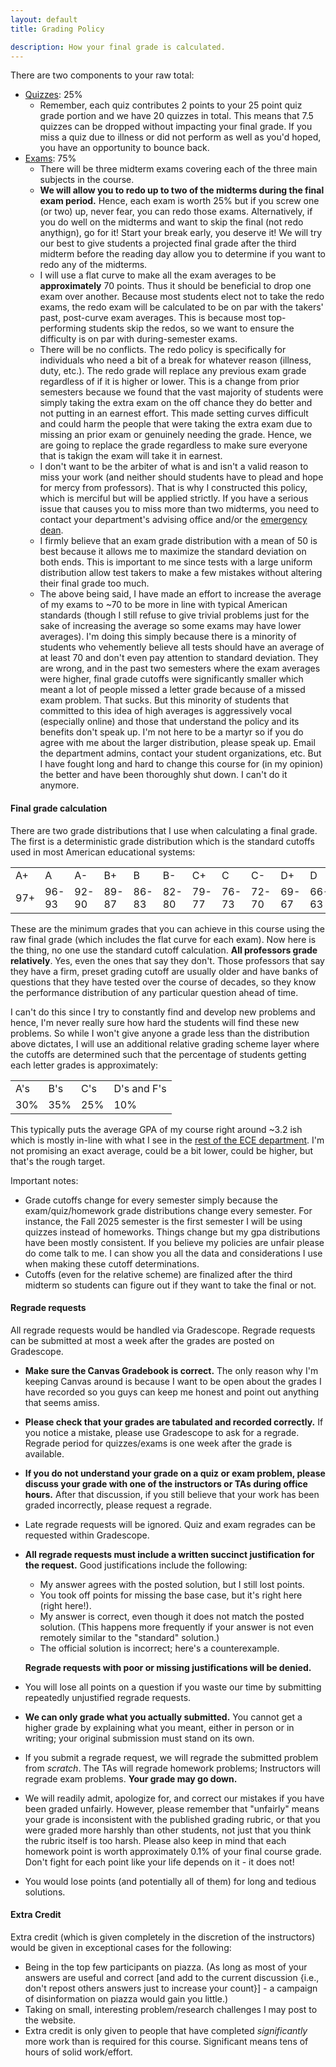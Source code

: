 ```yaml
---
layout: default
title: Grading Policy

description: How your final grade is calculated. 
---
```


There are two components to your raw total: 

- [Quizzes](/quizzes.html): 25%
    - Remember, each quiz contributes 2 points to your 25 point quiz grade portion and we have 20 quizzes in total. This means that 7.5 quizzes can be dropped without impacting your final grade. If you miss a quiz due to illness or did not perform as well as you'd hoped, you have an opportunity to bounce back. 
- [Exams](/exams.html): 75%
    - There will be three midterm exams covering each of the three main subjects in the course. 
    - **We will allow you to redo up to two of the midterms during the final exam period.** Hence, each exam is worth 25% but if you screw one (or two) up, never fear, you can redo those exams. Alternatively, if you do well on the midterms and want to skip the final (not redo anythign), go for it! Start your break early, you deserve it! We will try our best to give students a projected final grade after the third midterm before the reading day allow you to determine if you want to redo any of the midterms.
    - I will use a flat curve to make all the exam averages to be **approximately** 70 points. Thus it should be beneficial to drop one exam over another. Because most students elect not to take the redo exams, the redo exam will be calculated to be on par with the takers' past, post-curve exam averages. This is because most top-performing students skip the redos, so we want to ensure the difficulty is on par with during-semester exams. 
    - There will be no conflicts. The redo policy is specifically for individuals who need a bit of a break for whatever reason (illness, duty, etc.). The redo grade will replace any previous exam grade regardless of if it is higher or lower. This is a change from prior semesters because we found that the vast majority of students were simply taking the extra exam on the off chance they do better and not putting in an earnest effort. This made setting curves difficult and could harm the people that were taking the extra exam due to missing an prior exam or genuinely needing the grade. Hence, we are going to replace the grade regardless to make sure everyone that is takign the exam will take it in earnest.  
    - I don't want to be the arbiter of what is and isn't a valid reason to miss your work (and neither should students have to plead and hope for mercy from professors). That is why I constructed this policy, which is merciful but will be applied strictly. If you have a serious issue that causes you to miss more than two midterms, you need to contact your department's advising office and/or the [emergency dean](/policies/stressed).
    - I firmly believe that an exam grade distribution with a mean of 50 is best because it allows me to maximize the standard deviation on both ends. This is important to me since tests with a large uniform distribution allow test takers to make a few mistakes without altering their final grade too much. 
    - The above being said, I have made an effort to increase the average of my exams to ~70 to be more in line with typical American standards (though I still refuse to give trivial problems just for the sake of increasing the average so some exams may have lower averages). I'm doing this simply because there is a minority of students who vehemently believe all tests should have an average of at least 70 and don't even pay attention to standard deviation. They are wrong, and in the past two semesters where the exam averages were higher, final grade cutoffs were significantly smaller which meant a lot of people missed a letter grade because of a missed exam problem. That sucks. But this minority of students that committed to this idea of high averages is aggressively vocal (especially online) and those that understand the policy and its benefits don't speak up. I'm not here to be a martyr so if you do agree with me about the larger distribution, please speak up. Email the department admins, contact your student organizations, etc. But I have fought long and hard to change this course for (in my opinion) the better and have been thoroughly shut down. I can't do it anymore.   



#### Final grade calculation 

There are two grade distributions that I use when calculating a final grade. The first is a deterministic grade distribution which is the standard cutoffs used in most American educational systems: 

<table id="customers">
    <tr>
        <td> A+ </td>
        <td> A  </td>
        <td> A- </td>
        <td> B+ </td>
        <td> B  </td>
        <td> B- </td>
        <td> C+ </td>
        <td> C  </td>
        <td> C- </td>
        <td> D+ </td>
        <td> D  </td>
        <td> D- </td>
        <td> F  </td>
    </tr>
    <tr>
        <td> 97+    </td>
        <td> 96-93  </td>
        <td> 92-90  </td>
        <td> 89-87  </td>
        <td> 86-83  </td>
        <td> 82-80  </td>    
        <td> 79-77  </td>
        <td> 76-73  </td>
        <td> 72-70  </td>    
        <td> 69-67  </td>
        <td> 66-63  </td>
        <td> 62-60  </td>    
        <td> 59-0   </td>    
    </tr>
</table>

These are the minimum grades that you can achieve in this course using the raw final grade (which includes the flat curve for each exam). Now here is the thing, no one use the standard cutoff calculation. **All professors grade relatively**. Yes, even the ones that say they don't. Those professors that say they have a firm, preset grading cutoff are usually older and have banks of questions that they have tested over the course of decades, so they know the performance distribution of any particular question ahead of time. 

I can't do this since I try to constantly find and develop new problems and hence, I'm never really sure how hard the students will find these new problems. So while I won't give anyone a grade less than the distribution above dictates, I will use an additional relative grading scheme layer where the cutoffs are determined such that the percentage of students getting each letter grades is approximately:  

<table id="customers">
    <tr>
        <td> A's  </td>
        <td> B's  </td>
        <td> C's  </td>
        <td> D's and F's  </td>
    </tr>
    <tr>
        <td> 30%   </td>
        <td> 35%  </td>
        <td> 25%  </td>
        <td> 10%  </td>
    </tr>
</table>

This typically puts the average GPA of my course right around ~3.2 ish which is mostly in-line with what I see in the [rest of the ECE department](https://waf.cs.illinois.edu/discovery/grade_disparity_between_sections_at_uiuc/). I'm not promising an exact average, could be a bit lower, could be higher, but that's the rough target. 

Important notes: 

- Grade cutoffs change for every semester simply because the exam/quiz/homework grade distributions change every semester. For instance, the Fall 2025 semester is the first semester I will be using quizzes instead of homeworks. Things change but my gpa distributions have been mostly consistent. If you believe my policies are unfair please do come talk to me. I can show you all the data and considerations I use when making these cutoff determinations.   
- Cutoffs (even for the relative scheme) are finalized after the third midterm so students can figure out if they want to take the final or not. 
 


#### Regrade requests

All regrade requests would be handled via Gradescope. Regrade requests can be submitted at most a week after the grades are posted on Gradescope.

- **Make sure the Canvas Gradebook is correct.** The only reason why I'm keeping Canvas around is because I want to be open about the grades I have recorded so you guys can keep me honest and point out anything that seems amiss. 
- **Please check that your grades are tabulated and recorded correctly.** If you notice a mistake, please use Gradescope to ask for a regrade. Regrade period for quizzes/exams is one week after the grade is available.
- **If you do not understand your grade on a quiz or exam problem, please discuss your grade with one of the instructors or TAs during office hours.** After that discussion, if you still believe that your work has been graded incorrectly, please request a regrade.
- Late regrade requests will be ignored. Quiz and exam regrades can be requested within Gradescope.
- **All regrade requests must include a written succinct justification for the request.** Good justifications include the following:
    - My answer agrees with the posted solution, but I still lost points.
    - You took off points for missing the base case, but it's right here (right here!).
    - My answer is correct, even though it does not match the posted solution. (This happens more frequently if your answer is not even remotely similar to the "standard" solution.)
    - The official solution is incorrect; here's a counterexample.

    **Regrade requests with poor or missing justifications will be denied.**
- You will lose all points on a question if you waste our time by submitting repeatedly unjustified regrade requests.
- **We can only grade what you actually submitted.** You cannot get a higher grade by explaining what you meant, either in person or in writing; your original submission must stand on its own.
- If you submit a regrade request, we will regrade the submitted problem from *scratch*. The TAs will regrade homework problems; Instructors will regrade exam problems. **Your grade may go down.**
- We will readily admit, apologize for, and correct our mistakes if you have been graded unfairly. However, please remember that "unfairly" means your grade is inconsistent with the published grading rubric, or that you were graded more harshly than other students, not just that you think the rubric itself is too harsh. Please also keep in mind that each homework point is worth approximately 0.1% of your final course grade. Don't fight for each point like your life depends on it - it does not!
- You would lose points (and potentially all of them) for long and tedious solutions.

#### Extra Credit

Extra credit (which is given completely in the discretion of the instructors) would be given in exceptional cases for the following:

- Being in the top few participants on piazza. (As long as most of your answers are useful and correct [and add to the current discussion {i.e., don't repost others answers just to increase your count}] - a campaign of disinformation on piazza would gain you little.)
- Taking on small, interesting problem/research challenges I may post to the website.
- Extra credit is only given to people that have completed *significantly* more work than is required for this course. Significant means tens of hours of solid work/effort.





